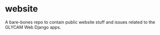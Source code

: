 # website
A bare-bones repo to contain public website stuff and issues related to the GLYCAM Web Django apps. 

